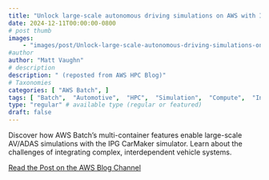 ```yaml
---
title: "Unlock large-scale autonomous driving simulations on AWS with IPG"
date: 2024-12-11T00:00:00-0800
# post thumb
images:
    - "images/post/Unlock-large-scale-autonomous-driving-simulations-on-AWS-1120x630.png"
#author
author: "Matt Vaughn"
# description
description: " (reposted from AWS HPC Blog)"
# Taxonomies
categories: [ "AWS Batch", ]
tags: [ "Batch",  "Automotive",  "HPC",  "Simulation",  "Compute",  "Industries",  "hpcblog", ]
type: "regular" # available type (regular or featured)
draft: false
---
```


Discover how AWS Batch’s multi-container features enable large-scale AV/ADAS simulations with the IPG CarMaker simulator. Learn about the challenges of integrating complex, interdependent vehicle systems.

<a href="https://aws.amazon.com/blogs/hpc/unlock-large-scale-autonomous-driving-simulations-on-aws-with-ipg/" class="btn btn-primary btn-lg active" role="button" aria-pressed="true" style="margin-top: 8px;">Read the Post on the AWS Blog Channel</a>